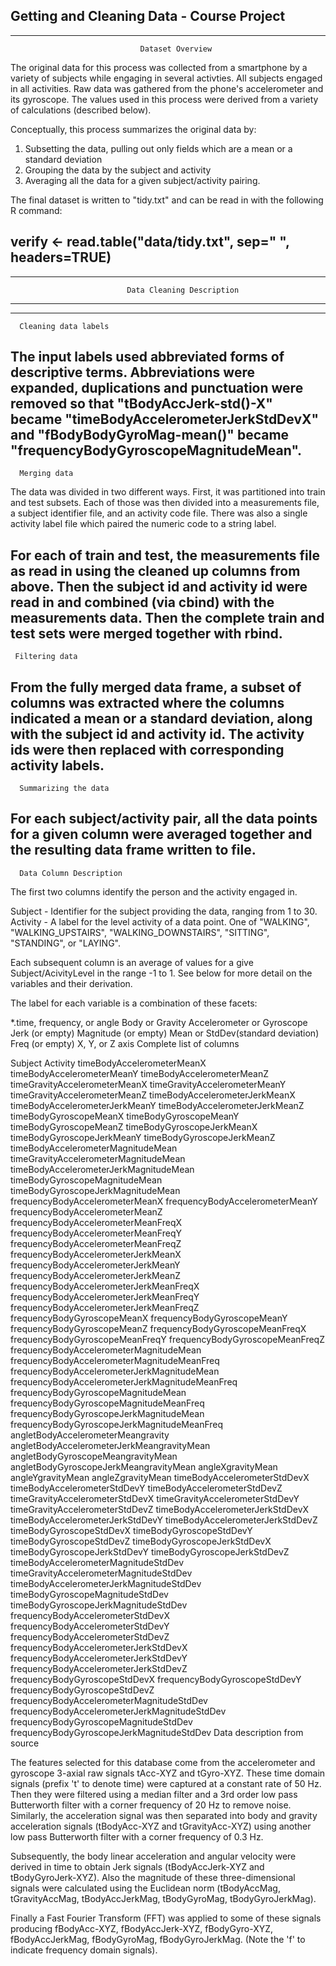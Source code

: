 ## Getting and Cleaning Data - Course Project

 ----
                                 Dataset Overview

The original data for this process was collected from a smartphone by a variety of subjects while engaging in several activties. All subjects engaged in all activities. Raw data was gathered from the phone's accelerometer and its gyroscope. The values used in this process were derived from a variety of calculations (described below).

Conceptually, this process summarizes the original data by:
1. Subsetting the data, pulling out only fields which are a mean or a standard deviation 
2. Grouping the data by the subject and activity 
3. Averaging all the data for a given subject/activity pairing.

The final dataset is written to "tidy.txt" and can be read in with the following R command:

verify <- read.table("data/tidy.txt", sep=" ", headers=TRUE)
 ----
 ----
                              Data Cleaning Description
 ----
  ----
 
      Cleaning data labels

The input labels used abbreviated forms of descriptive terms. Abbreviations were expanded, duplications and punctuation were removed so that "tBodyAccJerk-std()-X" became "timeBodyAccelerometerJerkStdDevX" and "fBodyBodyGyroMag-mean()" became "frequencyBodyGyroscopeMagnitudeMean".
 ----
      Merging data

The data was divided in two different ways. First, it was partitioned into train and test subsets. Each of those was then divided into a measurements file, a subject identifier file, and an activity code file. There was also a single activity label file which paired the numeric code to a string label.

For each of train and test, the measurements file as read in using the cleaned up columns from above. Then the subject id and activity id were read in and combined (via cbind) with the measurements data. Then the complete train and test sets were merged together with rbind.
 ----
     Filtering data

From the fully merged data frame, a subset of columns was extracted where the columns indicated a mean or a standard deviation, along with the subject id and activity id. The activity ids were then replaced with corresponding activity labels.
 ----
 
      Summarizing the data
 
For each subject/activity pair, all the data points for a given column were averaged together and the resulting data frame written to file.
 ----
      Data Column Description
 
The first two columns identify the person and the activity engaged in.

Subject - Identifier for the subject providing the data, ranging from 1 to 30.
Activity - A label for the level activity of a data point. One of "WALKING", "WALKING_UPSTAIRS", "WALKING_DOWNSTAIRS", "SITTING", "STANDING", or "LAYING".

Each subsequent column is an average of values for a give Subject/AcivityLevel in the range -1 to 1. See below for more detail on the variables and their derivation.

The label for each variable is a combination of these facets:

*.time, frequency, or angle 
Body or Gravity
Accelerometer or Gyroscope
Jerk (or empty)
Magnitude (or empty)
Mean or StdDev(standard deviation)
Freq (or empty)
X, Y, or Z axis
Complete list of columns

Subject
Activity
timeBodyAccelerometerMeanX
timeBodyAccelerometerMeanY
timeBodyAccelerometerMeanZ
timeGravityAccelerometerMeanX
timeGravityAccelerometerMeanY
timeGravityAccelerometerMeanZ
timeBodyAccelerometerJerkMeanX
timeBodyAccelerometerJerkMeanY
timeBodyAccelerometerJerkMeanZ
timeBodyGyroscopeMeanX
timeBodyGyroscopeMeanY
timeBodyGyroscopeMeanZ
timeBodyGyroscopeJerkMeanX
timeBodyGyroscopeJerkMeanY
timeBodyGyroscopeJerkMeanZ
timeBodyAccelerometerMagnitudeMean
timeGravityAccelerometerMagnitudeMean
timeBodyAccelerometerJerkMagnitudeMean
timeBodyGyroscopeMagnitudeMean
timeBodyGyroscopeJerkMagnitudeMean
frequencyBodyAccelerometerMeanX
frequencyBodyAccelerometerMeanY
frequencyBodyAccelerometerMeanZ
frequencyBodyAccelerometerMeanFreqX
frequencyBodyAccelerometerMeanFreqY
frequencyBodyAccelerometerMeanFreqZ
frequencyBodyAccelerometerJerkMeanX
frequencyBodyAccelerometerJerkMeanY
frequencyBodyAccelerometerJerkMeanZ
frequencyBodyAccelerometerJerkMeanFreqX
frequencyBodyAccelerometerJerkMeanFreqY
frequencyBodyAccelerometerJerkMeanFreqZ
frequencyBodyGyroscopeMeanX
frequencyBodyGyroscopeMeanY
frequencyBodyGyroscopeMeanZ
frequencyBodyGyroscopeMeanFreqX
frequencyBodyGyroscopeMeanFreqY
frequencyBodyGyroscopeMeanFreqZ
frequencyBodyAccelerometerMagnitudeMean
frequencyBodyAccelerometerMagnitudeMeanFreq
frequencyBodyAccelerometerJerkMagnitudeMean
frequencyBodyAccelerometerJerkMagnitudeMeanFreq
frequencyBodyGyroscopeMagnitudeMean
frequencyBodyGyroscopeMagnitudeMeanFreq
frequencyBodyGyroscopeJerkMagnitudeMean
frequencyBodyGyroscopeJerkMagnitudeMeanFreq
angletBodyAccelerometerMeangravity
angletBodyAccelerometerJerkMeangravityMean
angletBodyGyroscopeMeangravityMean
angletBodyGyroscopeJerkMeangravityMean
angleXgravityMean
angleYgravityMean
angleZgravityMean
timeBodyAccelerometerStdDevX
timeBodyAccelerometerStdDevY
timeBodyAccelerometerStdDevZ
timeGravityAccelerometerStdDevX
timeGravityAccelerometerStdDevY
timeGravityAccelerometerStdDevZ
timeBodyAccelerometerJerkStdDevX
timeBodyAccelerometerJerkStdDevY
timeBodyAccelerometerJerkStdDevZ
timeBodyGyroscopeStdDevX
timeBodyGyroscopeStdDevY
timeBodyGyroscopeStdDevZ
timeBodyGyroscopeJerkStdDevX
timeBodyGyroscopeJerkStdDevY
timeBodyGyroscopeJerkStdDevZ
timeBodyAccelerometerMagnitudeStdDev
timeGravityAccelerometerMagnitudeStdDev
timeBodyAccelerometerJerkMagnitudeStdDev
timeBodyGyroscopeMagnitudeStdDev
timeBodyGyroscopeJerkMagnitudeStdDev
frequencyBodyAccelerometerStdDevX
frequencyBodyAccelerometerStdDevY
frequencyBodyAccelerometerStdDevZ
frequencyBodyAccelerometerJerkStdDevX
frequencyBodyAccelerometerJerkStdDevY
frequencyBodyAccelerometerJerkStdDevZ
frequencyBodyGyroscopeStdDevX
frequencyBodyGyroscopeStdDevY
frequencyBodyGyroscopeStdDevZ
frequencyBodyAccelerometerMagnitudeStdDev
frequencyBodyAccelerometerJerkMagnitudeStdDev
frequencyBodyGyroscopeMagnitudeStdDev
frequencyBodyGyroscopeJerkMagnitudeStdDev
Data description from source

The features selected for this database come from the accelerometer and gyroscope 3-axial raw signals tAcc-XYZ and tGyro-XYZ. These time domain signals (prefix 't' to denote time) were captured at a constant rate of 50 Hz. Then they were filtered using a median filter and a 3rd order low pass Butterworth filter with a corner frequency of 20 Hz to remove noise. Similarly, the acceleration signal was then separated into body and gravity acceleration signals (tBodyAcc-XYZ and tGravityAcc-XYZ) using another low pass Butterworth filter with a corner frequency of 0.3 Hz.

Subsequently, the body linear acceleration and angular velocity were derived in time to obtain Jerk signals (tBodyAccJerk-XYZ and tBodyGyroJerk-XYZ). Also the magnitude of these three-dimensional signals were calculated using the Euclidean norm (tBodyAccMag, tGravityAccMag, tBodyAccJerkMag, tBodyGyroMag, tBodyGyroJerkMag).

Finally a Fast Fourier Transform (FFT) was applied to some of these signals producing fBodyAcc-XYZ, fBodyAccJerk-XYZ, fBodyGyro-XYZ, fBodyAccJerkMag, fBodyGyroMag, fBodyGyroJerkMag. (Note the 'f' to indicate frequency domain signals).

